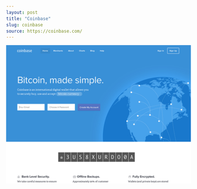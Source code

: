 ```yaml
---
layout: post
title: "Coinbase"
slug: coinbase
source: https://coinbase.com/
---
```


<img src="/assets/img/screenshots/coinbase.jpg">
